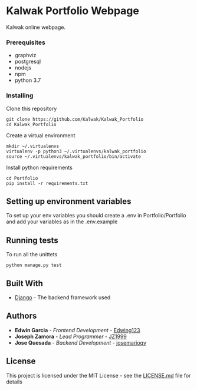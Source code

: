 # Kalwak Portfolio Webpage

Kalwak online webpage.


### Prerequisites

- graphviz
- postgresql
- nodejs
- npm
- python 3.7


### Installing

Clone this repository

```
git clone https://github.com/Kalwak/Kalwak_Portfolio
cd Kalwak_Portfolio
```

Create a virtual environment

```
mkdir ~/.virtualenvs
virtualenv -p python3 ~/.virtualenvs/kalwak_portfolio
source ~/.virtualenvs/kalwak_portfolio/bin/activate
```

Install python requirements

```
cd Portfolio
pip install -r requirements.txt
```

## Setting up environment variables

To set up your env variables you should create a .env in Portfolio/Portfolio
and add your variables as in the .env.example

## Running tests

To run all the unittets

```
python manage.py test
```

 

## Built With

* [Django](https://www.djangoproject.com/) - The backend framework used



## Authors

* **Edwin Garcia** - *Frontend Development* - [Edwing123](https://github.com/Edwing123)
* **Joseph Zamora** - *Lead Programmer* - [JZ1999](https://github.com/JZ1999)
* **Jose Quesada** - *Backend Development* - [josemarioqv](https://github.com/josemarioqv)



## License

This project is licensed under the MIT License - see the [LICENSE.md](LICENSE) file for details
